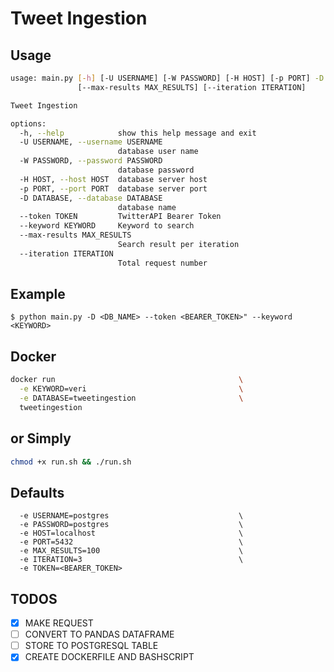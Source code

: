 # Tweet Ingestion

## Usage
```sh
usage: main.py [-h] [-U USERNAME] [-W PASSWORD] [-H HOST] [-p PORT] -D DATABASE --token TOKEN --keyword KEYWORD
               [--max-results MAX_RESULTS] [--iteration ITERATION]

Tweet Ingestion

options:
  -h, --help            show this help message and exit
  -U USERNAME, --username USERNAME
                        database user name
  -W PASSWORD, --password PASSWORD
                        database password
  -H HOST, --host HOST  database server host
  -p PORT, --port PORT  database server port
  -D DATABASE, --database DATABASE
                        database name
  --token TOKEN         TwitterAPI Bearer Token
  --keyword KEYWORD     Keyword to search
  --max-results MAX_RESULTS
                        Search result per iteration
  --iteration ITERATION
                        Total request number
```

## Example
```
$ python main.py -D <DB_NAME> --token <BEARER_TOKEN>" --keyword <KEYWORD>
```

## Docker
```bash
docker run                                         \
  -e KEYWORD=veri                                  \
  -e DATABASE=tweetingestion                       \
  tweetingestion
```

## or Simply
```bash
chmod +x run.sh && ./run.sh
```

## Defaults
```
  -e USERNAME=postgres                             \
  -e PASSWORD=postgres                             \
  -e HOST=localhost                                \
  -e PORT=5432                                     \
  -e MAX_RESULTS=100                               \
  -e ITERATION=3                                   \
  -e TOKEN=<BEARER_TOKEN>
```

## TODOS
- [x] MAKE REQUEST
- [ ] CONVERT TO PANDAS DATAFRAME
- [ ] STORE TO POSTGRESQL TABLE
- [x] CREATE DOCKERFILE AND BASHSCRIPT
